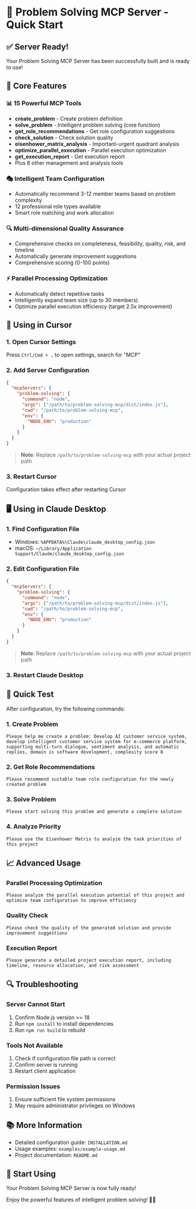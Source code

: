 # 🚀 Problem Solving MCP Server - Quick Start

## ✅ Server Ready!

Your Problem Solving MCP Server has been successfully built and is ready to use!

## 🎯 Core Features

### 📊 15 Powerful MCP Tools
- **create_problem** - Create problem definition
- **solve_problem** - Intelligent problem solving (core function)
- **get_role_recommendations** - Get role configuration suggestions
- **check_solution** - Check solution quality
- **eisenhower_matrix_analysis** - Important-urgent quadrant analysis
- **optimize_parallel_execution** - Parallel execution optimization
- **get_execution_report** - Get execution report
- Plus 8 other management and analysis tools

### 🎭 Intelligent Team Configuration
- Automatically recommend 3-12 member teams based on problem complexity
- 12 professional role types available
- Smart role matching and work allocation

### 🔍 Multi-dimensional Quality Assurance
- Comprehensive checks on completeness, feasibility, quality, risk, and timeline
- Automatically generate improvement suggestions
- Comprehensive scoring (0-100 points)

### ⚡ Parallel Processing Optimization
- Automatically detect repetitive tasks
- Intelligently expand team size (up to 30 members)
- Optimize parallel execution efficiency (target 2.5x improvement)

## 🔧 Using in Cursor

### 1. Open Cursor Settings
Press `Ctrl/Cmd + ,` to open settings, search for "MCP"

### 2. Add Server Configuration
```json
{
  "mcpServers": {
    "problem-solving": {
      "command": "node",
      "args": ["/path/to/problem-solving-mcp/dist/index.js"],
      "cwd": "/path/to/problem-solving-mcp",
      "env": {
        "NODE_ENV": "production"
      }
    }
  }
}
```

> **Note**: Replace `/path/to/problem-solving-mcp` with your actual project path

### 3. Restart Cursor
Configuration takes effect after restarting Cursor

## 🖥️ Using in Claude Desktop

### 1. Find Configuration File
- Windows: `%APPDATA%\Claude\claude_desktop_config.json`
- macOS: `~/Library/Application Support/Claude/claude_desktop_config.json`

### 2. Edit Configuration File
```json
{
  "mcpServers": {
    "problem-solving": {
      "command": "node",
      "args": ["/path/to/problem-solving-mcp/dist/index.js"],
      "cwd": "/path/to/problem-solving-mcp",
      "env": {
        "NODE_ENV": "production"
      }
    }
  }
}
```

> **Note**: Replace `/path/to/problem-solving-mcp` with your actual project path

### 3. Restart Claude Desktop

## 🎯 Quick Test

After configuration, try the following commands:

### 1. Create Problem
```
Please help me create a problem: Develop AI customer service system, develop intelligent customer service system for e-commerce platform, supporting multi-turn dialogue, sentiment analysis, and automatic replies, domain is software development, complexity score 8
```

### 2. Get Role Recommendations
```
Please recommend suitable team role configuration for the newly created problem
```

### 3. Solve Problem
```
Please start solving this problem and generate a complete solution
```

### 4. Analyze Priority
```
Please use the Eisenhower Matrix to analyze the task priorities of this project
```

## 📈 Advanced Usage

### Parallel Processing Optimization
```
Please analyze the parallel execution potential of this project and optimize team configuration to improve efficiency
```

### Quality Check
```
Please check the quality of the generated solution and provide improvement suggestions
```

### Execution Report
```
Please generate a detailed project execution report, including timeline, resource allocation, and risk assessment
```

## 🔍 Troubleshooting

### Server Cannot Start
1. Confirm Node.js version >= 18
2. Run `npm install` to install dependencies
3. Run `npm run build` to rebuild

### Tools Not Available
1. Check if configuration file path is correct
2. Confirm server is running
3. Restart client application

### Permission Issues
1. Ensure sufficient file system permissions
2. May require administrator privileges on Windows

## 📚 More Information

- Detailed configuration guide: `INSTALLATION.md`
- Usage examples: `examples/example-usage.md`
- Project documentation: `README.md`

## 🎉 Start Using

Your Problem Solving MCP Server is now fully ready!

Enjoy the powerful features of intelligent problem solving! 🚀✨ 